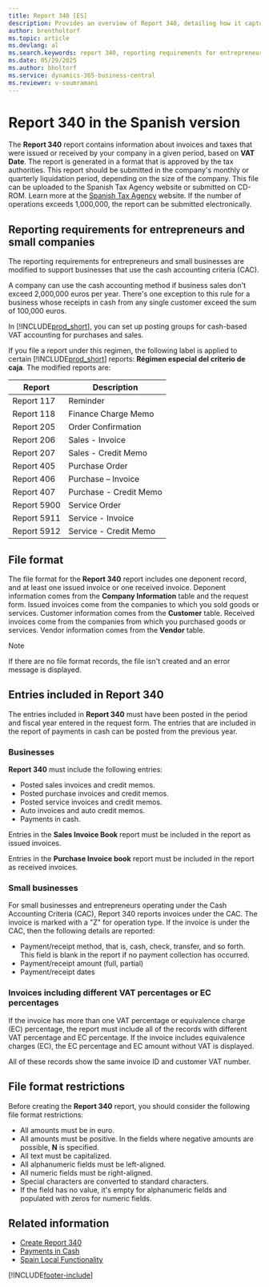 ```yaml
---
title: Report 340 [ES]
description: Provides an overview of Report 340, detailing how it captures information on invoices and taxes issued or received by your company within a specific period.
author: brentholtorf
ms.topic: article
ms.devlang: al
ms.search.keywords: report 340, reporting requirements for entrepreneurs, file format, File format restrictions, VAT percentages, EC percentages, Spanish version
ms.date: 05/29/2025
ms.author: bholtorf
ms.service: dynamics-365-business-central
ms.reviewer: v-soumramani
---
```


# Report 340 in the Spanish version

The **Report 340** report contains information about invoices and taxes that were issued or received by your company in a given period, based on **VAT Date**. The report is generated in a format that is approved by the tax authorities. This report should be submitted in the company's monthly or quarterly liquidation period, depending on the size of the company. This file can be uploaded to the Spanish Tax Agency website or submitted on CD-ROM. Learn more at the [Spanish Tax Agency](https://www.agenciatributaria.es/) website. If the number of operations exceeds 1,000,000, the report can be submitted electronically.  

## Reporting requirements for entrepreneurs and small companies

The reporting requirements for entrepreneurs and small businesses are modified to support businesses that use the cash accounting criteria (CAC).  

A company can use the cash accounting method if business sales don't exceed 2,000,000 euros per year. There's one exception to this rule for a business whose receipts in cash from any single customer exceed the sum of 100,000 euros.  

In [!INCLUDE[prod_short](../../includes/prod_short.md)], you can set up posting groups for cash-based VAT accounting for purchases and sales.  

 If you file a report under this regimen, the following label is applied to certain [!INCLUDE[prod_short](../../includes/prod_short.md)] reports: **Régimen especial del criterio de caja**. The modified reports are:  

|Report|Description|  
|------------|---------------------------------------|  
|Report 117|Reminder|  
|Report 118|Finance Charge Memo|  
|Report 205|Order Confirmation|  
|Report 206|Sales - Invoice|  
|Report 207|Sales - Credit Memo|  
|Report 405|Purchase Order|  
|Report 406|Purchase – Invoice|  
|Report 407|Purchase - Credit Memo|  
|Report 5900|Service Order|  
|Report 5911|Service - Invoice|  
|Report 5912|Service - Credit Memo|  

## File format

The file format for the **Report 340** report includes one deponent record, and at least one issued invoice or one received invoice. Deponent information comes from the **Company Information** table and the request form. Issued invoices come from the companies to which you sold goods or services. Customer information comes from the **Customer** table. Received invoices come from the companies from which you purchased goods or services. Vendor information comes from the **Vendor** table.  

> [!NOTE]  
> If there are no file format records, the file isn't created and an error message is displayed.  

## Entries included in Report 340

The entries included in **Report 340** must have been posted in the period and fiscal year entered in the request form. The entries that are included in the report of payments in cash can be posted from the previous year.  

### Businesses

**Report 340** must include the following entries:  

- Posted sales invoices and credit memos.  
- Posted purchase invoices and credit memos.  
- Posted service invoices and credit memos.  
- Auto invoices and auto credit memos.  
- Payments in cash.  

Entries in the **Sales Invoice Book** report must be included in the report as issued invoices.  

Entries in the **Purchase Invoice book** report must be included in the report as received invoices.  

### Small businesses

For small businesses and entrepreneurs operating under the Cash Accounting Criteria (CAC), Report 340 reports invoices under the CAC. The invoice is marked with a "Z" for operation type. If the invoice is under the CAC, then the following details are reported:  

- Payment/receipt method, that is, cash, check, transfer, and so forth. This field is blank in the report if no payment collection has occurred.  
- Payment/receipt amount (full, partial)  
- Payment/receipt dates  

### Invoices including different VAT percentages or EC percentages

If the invoice has more than one VAT percentage or equivalence charge (EC) percentage, the report must include all of the records with different VAT percentage and EC percentage. If the invoice includes equivalence charges (EC), the EC percentage and EC amount without VAT is displayed.  

All of these records show the same invoice ID and customer VAT number.  

## File format restrictions

Before creating the **Report 340** report, you should consider the following file format restrictions:  

- All amounts must be in euro.  
- All amounts must be positive. In the fields where negative amounts are possible, **N** is specified.  
- All text must be capitalized.  
- All alphanumeric fields must be left-aligned.  
- All numeric fields must be right-aligned.  
- Special characters are converted to standard characters.  
- If the field has no value, it's empty for alphanumeric fields and populated with zeros for numeric fields.  

## Related information

- [Create Report 340](how-to-create-report-340.md)
- [Payments in Cash](payments-in-cash.md)
- [Spain Local Functionality](spain-local-functionality.md)

[!INCLUDE[footer-include](../../includes/footer-banner.md)]

